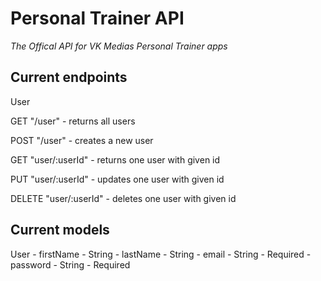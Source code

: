 # Personal Trainer API
*The Offical API for VK Medias Personal Trainer apps*

Current endpoints
-----------------
User

GET "/user" - returns all users

POST "/user" - creates a new user

GET "user/:userId" - returns one user with given id

PUT "user/:userId" - updates one user with given id

DELETE "user/:userId" - deletes one user with given id

Current models
--------------
User
    - firstName
        - String
    - lastName
        - String
    - email
        - String
        - Required
    - password
        - String
        - Required
